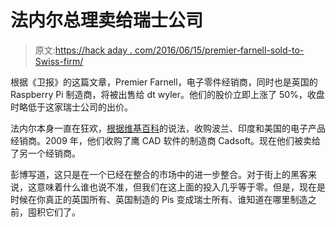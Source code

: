 # 法内尔总理卖给瑞士公司

> 原文:[https://hack aday . com/2016/06/15/premier-farnell-sold-to-Swiss-firm/](https://hackaday.com/2016/06/15/premier-farnell-sold-to-swiss-firm/)

根据《卫报》的这篇文章，Premier Farnell，电子零件经销商，同时也是英国的 Raspberry Pi 制造商，将被出售给 dt wyler。他们的股价立即上涨了 50%，收盘时略低于这家瑞士公司的出价。

法内尔本身一直在狂欢，[根据维基百科](https://en.wikipedia.org/wiki/Premier_Farnell)的说法，收购波兰、印度和美国的电子产品经销商。2009 年，他们收购了鹰 CAD 软件的制造商 Cadsoft。现在他们被卖给了另一个经销商。

彭博写道，这只是在一个已经在整合的市场中的进一步整合。对于街上的黑客来说，这意味着什么谁也说不准，但我们在这上面的投入几乎等于零。但是，现在是时候在你真正的英国所有、英国制造的 Pis 变成瑞士所有、谁知道在哪里制造之前，囤积它们了。